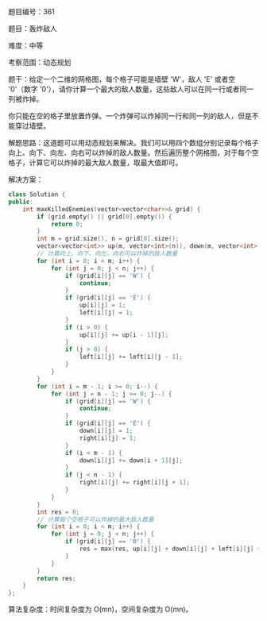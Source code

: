 题目编号：361

题目：轰炸敌人

难度：中等

考察范围：动态规划

题干：给定一个二维的网格图，每个格子可能是墙壁 'W'，敌人 'E' 或者空 '0'（数字 '0'），请你计算一个最大的敌人数量，这些敌人可以在同一行或者同一列被炸掉。

你只能在空的格子里放置炸弹。一个炸弹可以炸掉同一行和同一列的敌人，但是不能穿过墙壁。

解题思路：这道题可以用动态规划来解决。我们可以用四个数组分别记录每个格子向上、向下、向左、向右可以炸掉的敌人数量。然后遍历整个网格图，对于每个空格子，计算它可以炸掉的最大敌人数量，取最大值即可。

解决方案：

```cpp
class Solution {
public:
    int maxKilledEnemies(vector<vector<char>>& grid) {
        if (grid.empty() || grid[0].empty()) {
            return 0;
        }
        int m = grid.size(), n = grid[0].size();
        vector<vector<int>> up(m, vector<int>(n)), down(m, vector<int>(n)), left(m, vector<int>(n)), right(m, vector<int>(n));
        // 计算向上、向下、向左、向右可以炸掉的敌人数量
        for (int i = 0; i < m; i++) {
            for (int j = 0; j < n; j++) {
                if (grid[i][j] == 'W') {
                    continue;
                }
                if (grid[i][j] == 'E') {
                    up[i][j] = 1;
                    left[i][j] = 1;
                }
                if (i > 0) {
                    up[i][j] += up[i - 1][j];
                }
                if (j > 0) {
                    left[i][j] += left[i][j - 1];
                }
            }
        }
        for (int i = m - 1; i >= 0; i--) {
            for (int j = n - 1; j >= 0; j--) {
                if (grid[i][j] == 'W') {
                    continue;
                }
                if (grid[i][j] == 'E') {
                    down[i][j] = 1;
                    right[i][j] = 1;
                }
                if (i < m - 1) {
                    down[i][j] += down[i + 1][j];
                }
                if (j < n - 1) {
                    right[i][j] += right[i][j + 1];
                }
            }
        }
        int res = 0;
        // 计算每个空格子可以炸掉的最大敌人数量
        for (int i = 0; i < m; i++) {
            for (int j = 0; j < n; j++) {
                if (grid[i][j] == '0') {
                    res = max(res, up[i][j] + down[i][j] + left[i][j] + right[i][j]);
                }
            }
        }
        return res;
    }
};
```

算法复杂度：时间复杂度为 O(mn)，空间复杂度为 O(mn)。